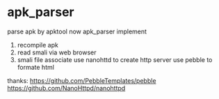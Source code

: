 # apk_parser
parse apk by apktool
now apk_parser implement
1. recompile apk 
2. read smali via web browser
3. smali file associate
use nanohttd to create http server
use pebble to formate html

thanks:
https://github.com/PebbleTemplates/pebble
https://github.com/NanoHttpd/nanohttpd